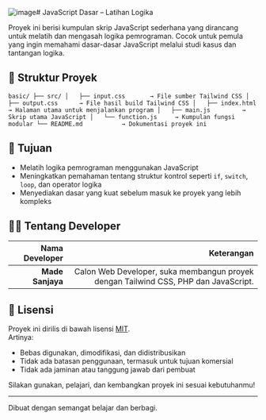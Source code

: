 ![image](https://github.com/user-attachments/assets/6a29963a-c916-4f0c-ad29-a050efff3c82)# JavaScript Dasar – Latihan Logika

Proyek ini berisi kumpulan skrip JavaScript sederhana yang dirancang untuk melatih dan mengasah logika pemrograman. Cocok untuk pemula yang ingin memahami dasar-dasar JavaScript melalui studi kasus dan tantangan logika.

## 📂 Struktur Proyek

`
basic/
├── src/
│   ├── input.css       → File sumber Tailwind CSS
│   ├── output.css      → File hasil build Tailwind CSS
│   ├── index.html      → Halaman utama untuk menjalankan program
│   ├── main.js         → Skrip utama JavaScript
│   └── function.js     → Kumpulan fungsi modular
└── README.md           → Dokumentasi proyek ini
`

## 🎯 Tujuan

- Melatih logika pemrograman menggunakan JavaScript
- Meningkatkan pemahaman tentang struktur kontrol seperti `if`, `switch`, `loop`, dan operator logika
- Menyediakan dasar yang kuat sebelum masuk ke proyek yang lebih kompleks

## 👨‍💻 Tentang Developer

| Nama Developer | Keterangan |
|--------------:|-----------:|
| **Made Sanjaya** | Calon Web Developer, suka membangun proyek dengan Tailwind CSS, PHP dan JavaScript. |

## 📜 Lisensi

Proyek ini dirilis di bawah lisensi [MIT](https://opensource.org/licenses/MIT).  
Artinya:

- Bebas digunakan, dimodifikasi, dan didistribusikan
- Tidak ada batasan penggunaan, termasuk untuk tujuan komersial
- Tidak ada jaminan atau tanggung jawab dari pembuat

Silakan gunakan, pelajari, dan kembangkan proyek ini sesuai kebutuhanmu!

---

Dibuat dengan semangat belajar dan berbagi. 
